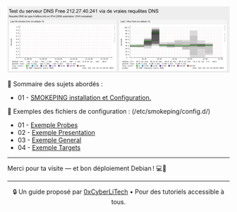 ![Smokeping_01](./images/smokeping_01.png)

👋 Sommaire des sujets abordés :

- 01 - [SMOKEPING installation et Configuration.](SMOKEPING-installation-et-Configuration.md)

👋 Exemples des fichiers de configuration : (/etc/smokeping/config.d/)

- 01 - [Exemple Probes](Probes)
- 02 - [Exemple Presentation](Presentation)
- 03 - [Exemple General](General)
- 04 - [Exemple Targets](Targets)

---

Merci pour ta visite — et bon déploiement Debian ! 💻🚀

---

<p align="center">
  🔒 Un guide proposé par <a href="https://github.com/0xCyberLiTech">0xCyberLiTech</a> • Pour des tutoriels accessible à tous.
</p>

